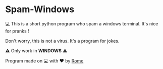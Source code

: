 # Spam-Windows
💻 This is a short python program who spam a windows terminal. It's nice for pranks !

Don't worry, this is not a virus. It's a program for jokes.

⚠️ Only work in **WINDOWS** ⚠️

Program made on 💻 with ❤️ by [Rome](https://discord.com/users/709481084286533773)
